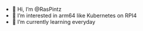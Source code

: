 - 👋 Hi, I’m @RasPintz
- 👀 I’m interested in arm64 like Kubernetes on RPI4
- 🌱 I’m currently learning everyday

<!---
RasPintz/RasPintz is a ✨ special ✨ repository because its `README.md` (this file) appears on your GitHub profile.
You can click the Preview link to take a look at your changes.
--->
